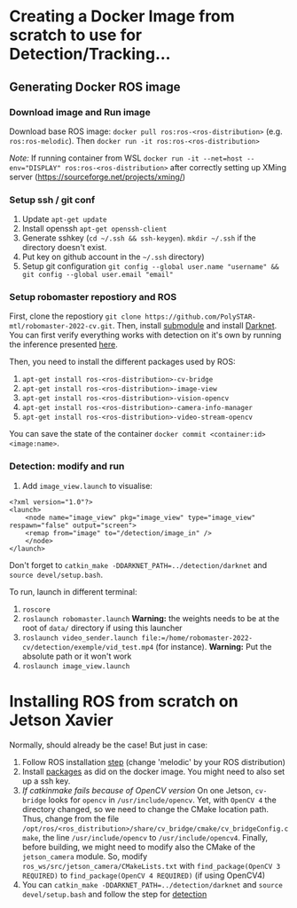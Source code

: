 # Creating a Docker Image from scratch to use for Detection/Tracking...

## Generating Docker ROS image

### Download image and Run image

Download base ROS image: `docker pull ros:ros-<ros-distribution>` (e.g. `ros:ros-melodic`). Then `docker run -it ros:ros-<ros-distribution>`

*Note:* If running container from WSL `docker run -it --net=host --env="DISPLAY" ros:ros-<ros-distribution>` after correctly setting up XMing server (https://sourceforge.net/projects/xming/)

### Setup ssh / git conf

1. Update `apt-get update`
2. Install openssh `apt-get openssh-client`
3. Generate sshkey (`cd ~/.ssh && ssh-keygen`). `mkdir ~/.ssh` if the directory doesn't exist.
4. Put key on github account in the `~/.ssh` directory)
5. Setup git configuration `git config --global user.name "username" && git config --global user.email "email"`

### Setup robomaster repostiory and ROS

First, clone the repostiory `git clone https://github.com/PolySTAR-mtl/robomaster-2022-cv.git`. Then, install [submodule](https://github.com/PolySTAR-mtl/robomaster-2022-cv/tree/main/detection#small-note-on-submodules)
and install [Darknet](https://github.com/PolySTAR-mtl/robomaster-2022-cv/tree/main/detection#setting-up-darknet-environment). You can first verify everything works with detection on it's
own by running the inference presented [here](https://github.com/PolySTAR-mtl/robomaster-2022-cv/tree/main/detection#setting-up-darknet-environment).

Then, you need to install the different packages used by ROS:

1. `apt-get install ros-<ros-distribution>-cv-bridge`
2. `apt-get install ros-<ros-distribution>-image-view`
3. `apt-get install ros-<ros-distribution>-vision-opencv`
4. `apt-get install ros-<ros-distribution>-camera-info-manager`
5. `apt-get install ros-<ros-distribution>-video-stream-opencv`

You can save the state of the container `docker commit <container:id>  <image:name>`.

### Detection: modify and run

1. Add `image_view.launch` to visualise:
```
<?xml version="1.0"?>
<launch>
    <node name="image_view" pkg="image_view" type="image_view" respawn="false" output="screen">
    <remap from="image" to="/detection/image_in" />
    </node>
</launch>
```

Don't forget to `catkin_make -DDARKNET_PATH=../detection/darknet` and `source devel/setup.bash`.

To run, launch in different terminal:
1. `roscore`
2. `roslaunch robomaster.launch` **Warning:** the weights needs to be at the root of `data/` directory if using this launcher
4. `roslaunch video_sender.launch file:=/home/robomaster-2022-cv/detection/exemple/vid_test.mp4` (for instance). **Warning:** Put the absolute path or it won't work
5. `roslaunch image_view.launch`

# Installing ROS from scratch on Jetson Xavier

Normally, should already be the case! But just in case:

1. Follow ROS installation [step](http://wiki.ros.org/melodic/Installation/Ubuntu) (change 'melodic' by your ROS distribution)
2. Install [packages](#setup-robomaster-repostiory-and-ros) as did on the docker image. You might need to also set up a ssh key.
3. *If catkinmake fails because of OpenCV version* On one Jetson, `cv-bridge` looks for `opencv` in `/usr/include/opencv`. Yet, with `OpenCV 4` the directory changed, so we need to change the CMake location path. Thus, change from the file `/opt/ros/<ros_distribution>/share/cv_bridge/cmake/cv_bridgeConfig.cmake`, the line `/usr/include/opencv` to `/usr/include/opencv4`. Finally, before building, we might need to modify also the CMake of the `jetson_camera` module. So, modify `ros_ws/src/jetson_camera/CMakeLists.txt` with `find_package(OpenCV 3 REQUIRED)` to `find_package(OpenCV 4 REQUIRED)` (if using OpenCV4)
4. You can `catkin_make -DDARKNET_PATH=../detection/darknet` and `source devel/setup.bash` and follow the step for [detection](#detection-modify-and-run)
